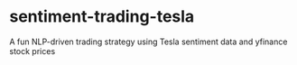 # sentiment-trading-tesla
A fun NLP-driven trading strategy using Tesla sentiment data and yfinance stock prices
